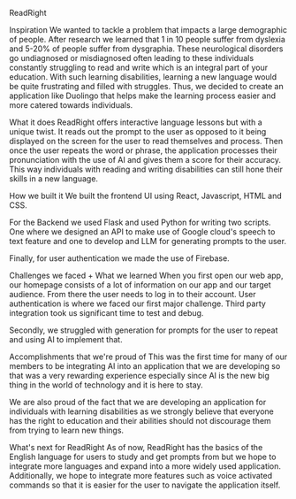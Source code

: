 ReadRight

Inspiration
We wanted to tackle a problem that impacts a large demographic of people. After research we learned that 1 in 10 people suffer from dyslexia and 5-20% of people suffer from dysgraphia. These neurological disorders go undiagnosed or misdiagnosed often leading to these individuals constantly struggling to read and write which is an integral part of your education. With such learning disabilities, learning a new language would be quite frustrating and filled with struggles. Thus, we decided to create an application like Duolingo that helps make the learning process easier and more catered towards individuals.

What it does
ReadRight offers interactive language lessons but with a unique twist. It reads out the prompt to the user as opposed to it being displayed on the screen for the user to read themselves and process. Then once the user repeats the word or phrase, the application processes their pronunciation with the use of AI and gives them a score for their accuracy. This way individuals with reading and writing disabilities can still hone their skills in a new language.

How we built it
We built the frontend UI using React, Javascript, HTML and CSS.

For the Backend we used Flask and used Python for writing two scripts. One where we designed an API to make use of Google cloud's speech to text feature and one to develop and LLM for generating prompts to the user.

Finally, for user authentication we made the use of Firebase.

Challenges we faced + What we learned
When you first open our web app, our homepage consists of a lot of information on our app and our target audience. From there the user needs to log in to their account. User authentication is where we faced our first major challenge. Third party integration took us significant time to test and debug.

Secondly, we struggled with generation for prompts for the user to repeat and using AI to implement that.

Accomplishments that we're proud of
This was the first time for many of our members to be integrating AI into an application that we are developing so that was a very rewarding experience especially since AI is the new big thing in the world of technology and it is here to stay.

We are also proud of the fact that we are developing an application for individuals with learning disabilities as we strongly believe that everyone has the right to education and their abilities should not discourage them from trying to learn new things.

What's next for ReadRight
As of now, ReadRight has the basics of the English language for users to study and get prompts from but we hope to integrate more languages and expand into a more widely used application. Additionally, we hope to integrate more features such as voice activated commands so that it is easier for the user to navigate the application itself.
